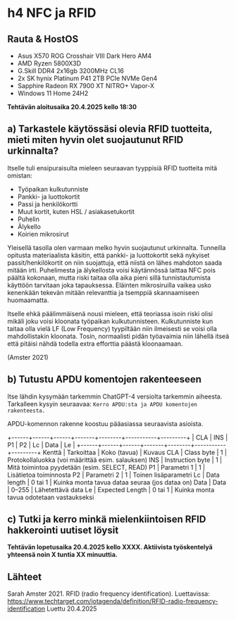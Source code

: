 #  h4 NFC ja RFID

## Rauta & HostOS

- Asus X570 ROG Crosshair VIII Dark Hero AM4
- AMD Ryzen 5800X3D
- G.Skill DDR4 2x16gb 3200MHz CL16
- 2x SK hynix Platinum P41 2TB PCIe NVMe Gen4
- Sapphire Radeon RX 7900 XT NITRO+ Vapor-X
- Windows 11 Home 24H2

**Tehtävän aloitusaika 20.4.2025 kello 18:30**

## a) Tarkastele käytössäsi olevia RFID tuotteita, mieti miten hyvin olet suojautunut RFID urkinnalta?
Itselle tuli ensipuraisulta mieleen seuraavan tyyppisiä RFID tuotteita mitä omistan:
- Työpaikan kulkutunniste
- Pankki- ja luottokortit
- Passi ja henkilökortti
- Muut kortit, kuten HSL / asiakasetukortit
- Puhelin
- Älykello
- Koirien mikrosirut

Yleisellä tasolla olen varmaan melko hyvin suojautunut urkinnalta. Tunneilla opitusta materiaalista käsitin, että pankki- ja luottokortit sekä nykyiset passit/henkilökortit on niin suojattuja, että niistä on lähes mahdoton saada mitään irti. Puhelimesta ja älykellosta voisi käytännössä laittaa NFC pois päältä kokonaan, mutta riski taitaa olla aika pieni sillä tunnistautumista käyttöön tarvitaan joka tapauksessa. Eläinten mikrosiruilla vaikea usko kenenkään tekevän mitään relevanttia ja tsemppiä skannaamiseen huomaamatta. 

Itselle ehkä päälimmäisenä nousi mieleen, että teoriassa isoin riski olisi mikäli joku voisi kloonata työpaikan kulkutunnisteen. Kulkutunniste kun taitaa olla vielä LF (Low Frequency) tyypiltään niin ilmeisesti se voisi olla mahdollistakin kloonata. Tosin, normaalisti pidän työavaimia niin lähellä itseä että pitäisi nähdä todella extra efforttia päästä kloonaamaan.

(Amster 2021)
## b) Tutustu APDU komentojen rakenteeseen
Itse lähdin kysymään tarkemmin ChatGPT-4 versiolta tarkemmin aiheesta. Tarkalleen kysyin seuraavaa: `Kerro APDU:sta ja APDU komentojen rakenteesta.`

APDU-komennon rakenne koostuu pääasiassa seuraavista asioista.

+------+------+------+-------+--------+-----------+---------+
| CLA  | INS  | P1   | P2    | Lc     | Data      | Le      |
+------+------+------+-------+--------+-----------+---------+
Kenttä | Tarkoittaa | Koko (tavua) | Kuvaus
CLA | Class byte | 1 | Protokollaluokka (voi määrittää esim. salauksen)
INS | Instruction byte | 1 | Mitä toimintoa pyydetään (esim. SELECT, READ)
P1 | Parametri 1 | 1 | Lisätietoa toiminnosta
P2 | Parametri 2 | 1 | Toinen lisäparametri
Lc | Data length | 0 tai 1 | Kuinka monta tavua dataa seuraa (jos dataa on)
Data | Data | 0–255 | Lähetettävä data
Le | Expected Length | 0 tai 1 | Kuinka monta tavua odotetaan vastaukseksi

## c) Tutki ja kerro minkä mielenkiintoisen RFID hakkerointi uutiset löysit

**Tehtävän lopetusaika 20.4.2025 kello XXXX. Aktiivista työskentelyä yhteensä noin X tuntia XX minuuttia.**

## Lähteet
Sarah Amster 2021. RFID (radio frequency identification). Luettavissa: https://www.techtarget.com/iotagenda/definition/RFID-radio-frequency-identification Luettu 20.4.2025

